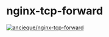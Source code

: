 # nginx-tcp-forward

[![ancieque/nginx-tcp-forward](https://img.shields.io/docker/pulls/ancieque/nginx-tcp-forward)](https://hub.docker.com/r/ancieque/nginx-tcp-forward)